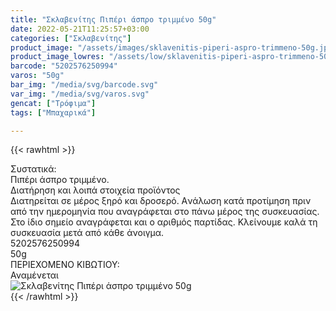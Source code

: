 ```yaml
---
title: "Σκλαβενίτης Πιπέρι άσπρο τριμμένο 50g"
date: 2022-05-21T11:25:57+03:00
categories: ["Σκλαβενίτης"]
product_image: "/assets/images/sklavenitis-piperi-aspro-trimmeno-50g.jpg"
product_image_lowres: "/assets/low/sklavenitis-piperi-aspro-trimmeno-50g.jpg"
barcode: "5202576250994"
varos: "50g"
bar_img: "/media/svg/barcode.svg"
var_img: "/media/svg/varos.svg"
gencat: ["Τρόφιμα"]
tags: ["Μπαχαρικά"]

---
```

{{< rawhtml >}}

<div class="sload588"><div class="product"><div id="sistatika">Συστατικά:</div><div class="alltext">Πιπέρι άσπρο τριμμένο.</div><div id="loipa">Διατήρηση και λοιπά στοιχεία προϊόντος</div><div class="alltext">Διατηρείται σε μέρος ξηρό και δροσερό. Aνάλωση κατά προτίμηση πριν από την ημερομηνία που αναγράφεται στο πάνω μέρος της συσκευασίας. Στο ίδιο σημείο αναγράφεται και ο αριθμός παρτίδας. Κλείνουμε καλά τη συσκευασία μετά από κάθε άνοιγμα.</div><div id="barcode"><div id="barimage1"></div><span id="bartext">5202576250994</span></div><div id="varos"><div id="varosimage1"></div><span id="varostext">50g</span></div><div id="kivotio">ΠΕΡΙΕΧΟΜΕΝΟ ΚΙΒΩΤΙΟΥ:<br>Αναμένεται</div><div class="pimg"><img alt="Σκλαβενίτης Πιπέρι άσπρο τριμμένο 50g" title="Σκλαβενίτης Πιπέρι άσπρο τριμμένο 50g" src="/assets/images/sklavenitis-piperi-aspro-trimmeno-50g.jpg"></div></div></div>
{{< /rawhtml >}}


